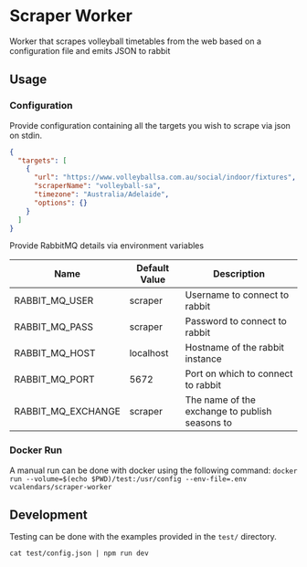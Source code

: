 # Scraper Worker

Worker that scrapes volleyball timetables from the web based on a configuration file and emits JSON to rabbit

## Usage

### Configuration

Provide configuration containing all the targets you wish to scrape via json on stdin.

```json
{
  "targets": [
    {
      "url": "https://www.volleyballsa.com.au/social/indoor/fixtures",
      "scraperName": "volleyball-sa",
      "timezone": "Australia/Adelaide",
      "options": {}
    }
  ]
}
```

Provide RabbitMQ details via environment variables

| Name               | Default Value | Description                                    |
|--------------------|---------------|------------------------------------------------|
| RABBIT_MQ_USER     | scraper       | Username to connect to rabbit                  |
| RABBIT_MQ_PASS     | scraper       | Password to connect to rabbit                  |
| RABBIT_MQ_HOST     | localhost     | Hostname of the rabbit instance                |
| RABBIT_MQ_PORT     | 5672          | Port on which to connect to rabbit             |
| RABBIT_MQ_EXCHANGE | scraper       | The name of the exchange to publish seasons to |

### Docker Run

A manual run can be done with docker using the following command:
`docker run --volume=$(echo $PWD)/test:/usr/config --env-file=.env vcalendars/scraper-worker`

## Development

Testing can be done with the examples provided in the `test/` directory.

`cat test/config.json | npm run dev`
